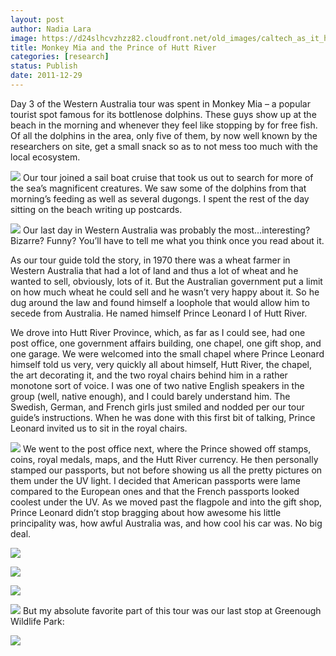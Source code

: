 ```yaml
---
layout: post
author: Nadia Lara
image: https://d24slhcvzhzz82.cloudfront.net/old_images/caltech_as_it_happens/6a0105349b8251970b015438a2fc91970c.jpg
title: Monkey Mia and the Prince of Hutt River 
categories: [research]
status: Publish
date: 2011-12-29
---
```



Day 3 of the Western Australia tour was spent in Monkey Mia – a popular tourist spot famous for its bottlenose dolphins. These guys show up at the beach in the morning and whenever they feel like stopping by for free fish. Of all the dolphins in the area, only five of them, by now well known by the researchers on site, get a small snack so as to not mess too much with the local ecosystem.


![](https://d24slhcvzhzz82.cloudfront.net/old_images/caltech_as_it_happens/6a0105349b8251970b01675f186078970b.jpg)
Our tour joined a sail boat cruise that took us out to search for more of the sea’s magnificent creatures. We saw some of the dolphins from that morning’s feeding as well as several dugongs. I spent the rest of the day sitting on the beach writing up postcards.


![](https://d24slhcvzhzz82.cloudfront.net/old_images/caltech_as_it_happens/6a0105349b8251970b015438a30dc7970c.jpg)
Our last day in Western Australia was probably the most…interesting? Bizarre? Funny? You’ll have to tell me what you think once you read about it.

As our tour guide told the story, in 1970 there was a wheat farmer in Western Australia that had a lot of land and thus a lot of wheat and he wanted to sell, obviously, lots of it. But the Australian government put a limit on how much wheat he could sell and he wasn’t very happy about it. So he dug around the law and found himself a loophole that would allow him to secede from Australia. He named himself Prince Leonard I of Hutt River.

We drove into Hutt River Province, which, as far as I could see, had one post office, one government affairs building, one chapel, one gift shop, and one garage. We were welcomed into the small chapel where Prince Leonard himself told us very, very quickly all about himself, Hutt River, the chapel, the art decorating it, and the two royal chairs behind him in a rather monotone sort of voice. I was one of two native English speakers in the group (well, native enough), and I could barely understand him. The Swedish, German, and French girls just smiled and nodded per our tour guide’s instructions. When he was done with this first bit of talking, Prince Leonard invited us to sit in the royal chairs.


![](https://d24slhcvzhzz82.cloudfront.net/old_images/caltech_as_it_happens/6a0105349b8251970b015438a31880970c.jpg)
We went to the post office next, where the Prince showed off stamps, coins, royal medals, maps, and the Hutt River currency. He then personally stamped our passports, but not before showing us all the pretty pictures on them under the UV light. I decided that American passports were lame compared to the European ones and that the French passports looked coolest under the UV. As we moved past the flagpole and into the gift shop, Prince Leonard didn’t stop bragging about how awesome his little principality was, how awful Australia was, and how cool his car was. No big deal.


![](https://d24slhcvzhzz82.cloudfront.net/old_images/caltech_as_it_happens/6a0105349b8251970b0162fe246107970d.jpg)


![](https://d24slhcvzhzz82.cloudfront.net/old_images/caltech_as_it_happens/6a0105349b8251970b0162fe246107970d.jpg)


![](https://d24slhcvzhzz82.cloudfront.net/old_images/caltech_as_it_happens/6a0105349b8251970b0162fe246707970d.jpg)


![](https://d24slhcvzhzz82.cloudfront.net/old_images/caltech_as_it_happens/6a0105349b8251970b01675f1892e7970b.jpg)
But my absolute favorite part of this tour was our last stop at Greenough Wildlife Park:

![](https://d24slhcvzhzz82.cloudfront.net/old_images/caltech_as_it_happens/6a0105349b8251970b0162fe248344970d.jpg)
